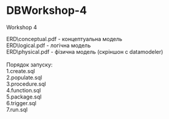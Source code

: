# DBWorkshop-4
Workshop 4

ERD\conceptual.pdf - концептуальна модель<br>
ERD\logical.pdf - логічна модель<br>
ERD\physical.pdf - фізична модель (скріншон с datamodeler)<br><br>
Порядок запуску:<br>
1.create.sql<br>
2.populate.sql<br>
3.procedure.sql<br>
4.function.sql<br>
5.package.sql<br>
6.trigger.sql<br>
7.run.sql<br>
